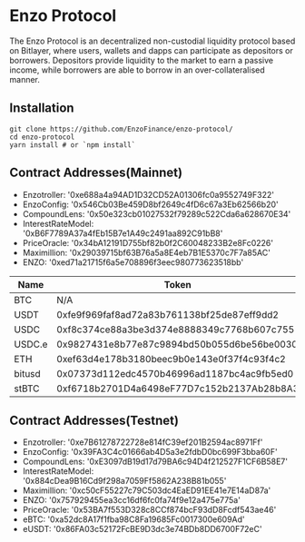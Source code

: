 Enzo Protocol
=================

The Enzo Protocol is an decentralized non-custodial liquidity protocol based on Bitlayer, where users, wallets and dapps can participate as depositors or borrowers. Depositors provide liquidity to the market to earn a passive income, while borrowers are able to borrow in an over-collateralised manner.

Installation
------------

    git clone https://github.com/EnzoFinance/enzo-protocol/
    cd enzo-protocol
    yarn install # or `npm install`

Contract Addresses(Mainnet)
------------
- Enzotroller: '0xe688a4a94AD1D32CD52A01306fc0a9552749F322'
- EnzoConfig: '0x546Cb03Be459D8bf2649c4fD6c67a3Eb62566b20'
- CompoundLens: '0x50e323cb01027532f79289c522Cda6a628670E34'
- InterestRateModel: '0xB6F7789A37a4fEb15B7e1A49c2491aa892C91bB8'
- PriceOracle: '0x34bA12191D755bf82b0f2C60048233B2e8Fc0226'
- Maximillion: '0x29039715bf63B76a5a8E4eb7B1E5370c7F7a85AC'
- ENZO: '0xed71a21715f6a5e708896f3eec980773623518bb'
  
| Name          | Token         | eToken        |
| ------------- | ------------- | ------------- |
| BTC           |   N/A         | 0xe277Aed3fF3Eb9824EdC52Fe7703DF0c5ED8B313 |
| USDT          | 0xfe9f969faf8ad72a83b761138bf25de87eff9dd2  | 0xF6Fa83E30c7d3978F86141016ee9471d77f48aE0 |
| USDC          | 0xf8c374ce88a3be3d374e8888349c7768b607c755  | 0xf8099cBC17242B8c2847457cdB44857D1f060e82 |
| USDC.e        | 0x9827431e8b77e87c9894bd50b055d6be56be0030  | 0xBb0CB5C5e49d5C3903932d07831fB8c1bB1651d2 |
| ETH           | 0xef63d4e178b3180beec9b0e143e0f37f4c93f4c2  | 0xAb7f136BBb18808F0C981D0307D3360cA92AD171 |
| bitusd        | 0x07373d112edc4570b46996ad1187bc4ac9fb5ed0  | 0x7B8b014D11cEBeA98B7FBbF6Ff82f44e97A3670B |
| stBTC         | 0xf6718b2701D4a6498eF77D7c152b2137Ab28b8A3  | 0xd0ad7f7d780678a4b76eb62fb5ff3baedcf34bdf |
  
Contract Addresses(Testnet)
------------
- Enzotroller: '0xe7B61278722728e814fC39ef201B2594ac8971Ff'
- EnzoConfig: '0x39FA3C4c01666ab4D5a3e2fdbD0bc699F3bba60F'
- CompoundLens: '0xE3097dB19d17d79BA6c94D4f212527F1CF6B58E7'
- InterestRateModel: '0x884cDea9B16Cd9f298a7059Ff5862A238B81b055'
- Maximillion: '0xc50cF55227c79C503dc4EaED91EE41e7E14aD87a'
- ENZO: '0x757929455ea3cc16df6fc0fa74f9e12a475e775a'
- PriceOracle: '0x53BA7f553D328c8CCf874bcF93dD8Fcdf543ae46'
- eBTC: '0xa52dc8A17f1fba98C8Fa19685Fc0017300e609Ad'
- eUSDT: '0x86FA03c52172FcBE9D3dc3e74BDb8DD6700F72eC'

